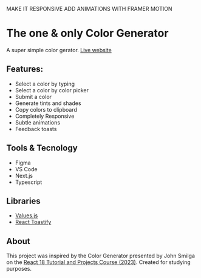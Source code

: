 MAKE IT RESPONSIVE
ADD ANIMATIONS WITH FRAMER MOTION

# The one & only Color Generator

A super simple color gerator.
[Live website](https://mai-colorgenerator.netlify.app/)

## Features:

- Select a color by typing
- Select a color by color picker
- Submit a color
- Generate tints and shades
- Copy colors to clipboard
- Completely Responsive
- Subtle animations
- Feedback toasts

## Tools & Tecnology

- Figma
- VS Code
- Next.js
- Typescript

## Libraries

- [Values.js](https://noeldelgado.github.io/values.js/)
- [React Toastify](https://fkhadra.github.io/react-toastify/introduction)

## About

This project was inspired by the Color Generator presented by John Smilga on the [React 18 Tutorial and Projects Course (2023)](https://www.udemy.com/course/react-tutorial-and-projects-course/). Created for studying purposes.
